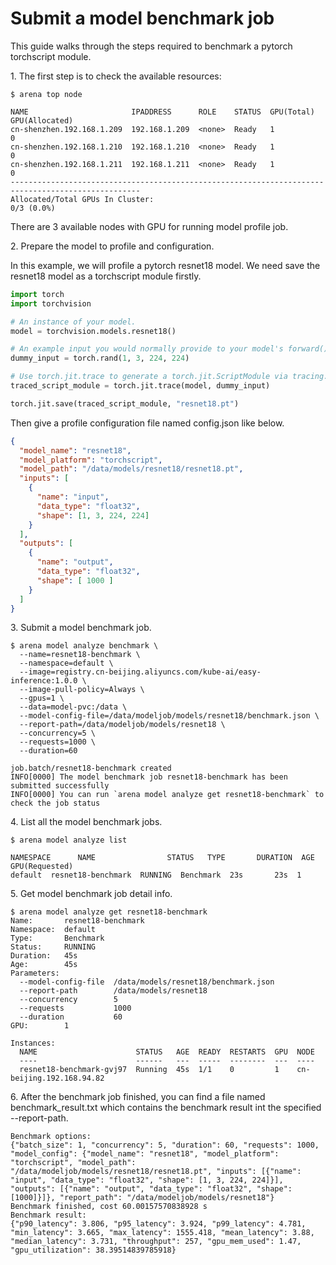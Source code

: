 # Submit a model benchmark job

This guide walks through the steps required to benchmark a pytorch torchscript module.

1\. The first step is to check the available resources:

```shell
$ arena top node

NAME                       IPADDRESS      ROLE    STATUS  GPU(Total)  GPU(Allocated)
cn-shenzhen.192.168.1.209  192.168.1.209  <none>  Ready   1           0
cn-shenzhen.192.168.1.210  192.168.1.210  <none>  Ready   1           0
cn-shenzhen.192.168.1.211  192.168.1.211  <none>  Ready   1           0
---------------------------------------------------------------------------------------------------
Allocated/Total GPUs In Cluster:
0/3 (0.0%)
```

There are 3 available nodes with GPU for running model profile job.

2\. Prepare the model to profile and configuration.

In this example, we will profile a pytorch resnet18 model. We need save the resnet18 model as a torchscript module firstly.

```python
import torch
import torchvision

# An instance of your model.
model = torchvision.models.resnet18()

# An example input you would normally provide to your model's forward() method.
dummy_input = torch.rand(1, 3, 224, 224)

# Use torch.jit.trace to generate a torch.jit.ScriptModule via tracing.
traced_script_module = torch.jit.trace(model, dummy_input)

torch.jit.save(traced_script_module, "resnet18.pt")
```

Then give a profile configuration file named config.json like below.

```json
{
  "model_name": "resnet18",
  "model_platform": "torchscript",
  "model_path": "/data/models/resnet18/resnet18.pt",
  "inputs": [
    {
      "name": "input",
      "data_type": "float32",
      "shape": [1, 3, 224, 224]
    }
  ],
  "outputs": [
    {
      "name": "output",
      "data_type": "float32",
      "shape": [ 1000 ]
    }
  ]
}
```

3\. Submit a model benchmark job.

```shell
$ arena model analyze benchmark \
  --name=resnet18-benchmark \
  --namespace=default \
  --image=registry.cn-beijing.aliyuncs.com/kube-ai/easy-inference:1.0.0 \
  --image-pull-policy=Always \
  --gpus=1 \
  --data=model-pvc:/data \
  --model-config-file=/data/modeljob/models/resnet18/benchmark.json \
  --report-path=/data/modeljob/models/resnet18 \
  --concurrency=5 \
  --requests=1000 \
  --duration=60
    
job.batch/resnet18-benchmark created
INFO[0000] The model benchmark job resnet18-benchmark has been submitted successfully
INFO[0000] You can run `arena model analyze get resnet18-benchmark` to check the job status
```

4\. List all the model benchmark jobs.

```shell
$ arena model analyze list

NAMESPACE      NAME                STATUS   TYPE       DURATION  AGE  GPU(Requested)
default  resnet18-benchmark  RUNNING  Benchmark  23s       23s  1
```

5\. Get model benchmark job detail info.

```shell
$ arena model analyze get resnet18-benchmark
Name:       resnet18-benchmark
Namespace:  default
Type:       Benchmark
Status:     RUNNING
Duration:   45s
Age:        45s
Parameters:
  --model-config-file  /data/models/resnet18/benchmark.json
  --report-path        /data/models/resnet18
  --concurrency        5
  --requests           1000
  --duration           60
GPU:        1

Instances:
  NAME                      STATUS   AGE  READY  RESTARTS  GPU  NODE
  ----                      ------   ---  -----  --------  ---  ----
  resnet18-benchmark-gvj97  Running  45s  1/1    0         1    cn-beijing.192.168.94.82
```

6\. After the benchmark job finished, you can find a file named benchmark_result.txt which contains the benchmark result int the specified --report-path.

```
Benchmark options:
{"batch_size": 1, "concurrency": 5, "duration": 60, "requests": 1000, "model_config": {"model_name": "resnet18", "model_platform": "torchscript", "model_path": "/data/modeljob/models/resnet18/resnet18.pt", "inputs": [{"name": "input", "data_type": "float32", "shape": [1, 3, 224, 224]}], "outputs": [{"name": "output", "data_type": "float32", "shape": [1000]}]}, "report_path": "/data/modeljob/models/resnet18"}
Benchmark finished, cost 60.00157570838928 s
Benchmark result:
{"p90_latency": 3.806, "p95_latency": 3.924, "p99_latency": 4.781, "min_latency": 3.665, "max_latency": 1555.418, "mean_latency": 3.88, "median_latency": 3.731, "throughput": 257, "gpu_mem_used": 1.47, "gpu_utilization": 38.39514839785918}
```
